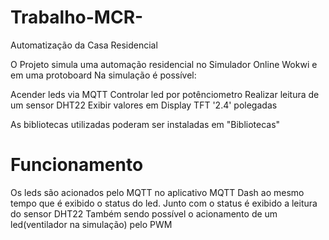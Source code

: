 # Trabalho-MCR-
Automatização da Casa Residencial

O Projeto simula uma automação residencial no Simulador Online Wokwi e em uma protoboard
Na simulação é possível:

Acender leds via MQTT
Controlar led por potênciometro
Realizar leitura de um sensor DHT22
Exibir valores em Display TFT '2.4' polegadas

As bibliotecas utilizadas poderam ser instaladas em "Bibliotecas"

# Funcionamento
Os leds são acionados pelo MQTT no aplicativo MQTT Dash ao mesmo tempo que é exibido o status do led.
Junto com o status é exibido a leitura do sensor DHT22
Também sendo possível o acionamento de um led(ventilador na simulação) pelo PWM
